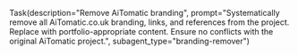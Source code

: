Task(description="Remove AiTomatic branding", prompt="Systematically remove all AiTomatic.co.uk branding, links, and references from the project. Replace with portfolio-appropriate content. Ensure no conflicts with the original AiTomatic project.", subagent_type="branding-remover")